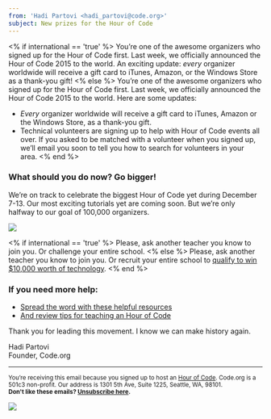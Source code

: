 ```yaml
---
from: 'Hadi Partovi <hadi_partovi@code.org>'
subject: New prizes for the Hour of Code
---
```


<% if international == 'true' %>
You’re one of the awesome organizers who signed up for the Hour of Code first. Last week, we officially announced the Hour of Code 2015 to the world. An exciting update: *every* organizer worldwide will receive a gift card to iTunes, Amazon, or the Windows Store as a thank-you gift!
<% else %>
You’re one of the awesome organizers who signed up for the Hour of Code first. Last week, we officially announced the Hour of Code 2015 to the world. Here are some updates: 

- *Every* organizer worldwide will receive a gift card to iTunes, Amazon or the Windows Store, as a thank-you gift.
- Technical volunteers are signing up to help with Hour of Code events all over. If you asked to be matched with a volunteer when you signed up, we’ll email you soon to tell you how to search for volunteers in your area.
<% end %>

### What should you do now? Go bigger!

We’re on track to celebrate the biggest Hour of Code yet during December 7-13. Our most exciting tutorials yet are coming soon. But we’re only halfway to our goal of 100,000 organizers.

<a href="https://hourofcode.com/"><img src="https://code.org/images/email/fit-600/hoc-map.png"></a>

<% if international == 'true' %>
Please, ask another teacher you know to join you. Or challenge your entire school.
<% else %>
Please, ask another teacher you know to join you. Or recruit your entire school to [qualify to win $10,000 worth of technology](https://hourofcode.com/us/prizes).
<% end %>

### If you need more help:

- [Spread the word with these helpful resources](https://hourofcode.com/us/promote)
- [And review tips for teaching an Hour of Code](https://hourofcode.com/us/how-to)

Thank you for leading this movement. I know we can make history again.

Hadi Partovi<br />
Founder, Code.org

<hr>

<small>You’re receiving this email because you signed up to host an <a href="https://hourofcode.com/">Hour of Code</a>. Code.org is a 501c3 non-profit. Our address is 1301 5th Ave, Suite 1225, Seattle, WA, 98101.</small> <br />
<small><strong>Don't like these emails? [Unsubscribe here](<%= unsubscribe_link %>).</strong></small>

![](<%= tracking_pixel %>)
